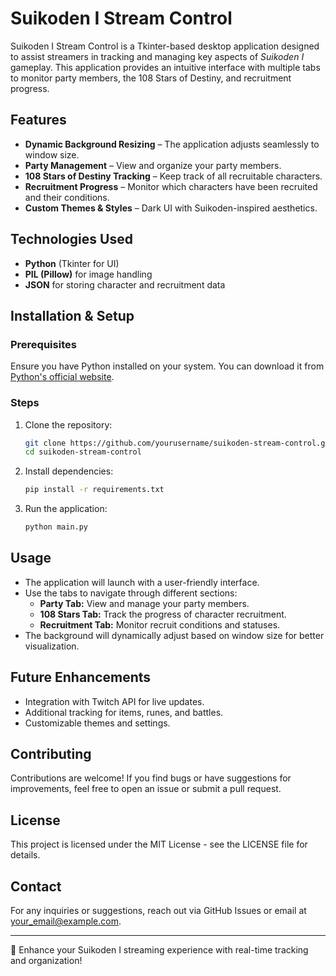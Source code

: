 # Suikoden I Stream Control

Suikoden I Stream Control is a Tkinter-based desktop application designed to assist streamers in tracking and managing key aspects of *Suikoden I* gameplay. This application provides an intuitive interface with multiple tabs to monitor party members, the 108 Stars of Destiny, and recruitment progress.

## Features
- **Dynamic Background Resizing** – The application adjusts seamlessly to window size.
- **Party Management** – View and organize your party members.
- **108 Stars of Destiny Tracking** – Keep track of all recruitable characters.
- **Recruitment Progress** – Monitor which characters have been recruited and their conditions.
- **Custom Themes & Styles** – Dark UI with Suikoden-inspired aesthetics.

## Technologies Used
- **Python** (Tkinter for UI)
- **PIL (Pillow)** for image handling
- **JSON** for storing character and recruitment data

## Installation & Setup
### Prerequisites
Ensure you have Python installed on your system. You can download it from [Python's official website](https://www.python.org/).

### Steps
1. Clone the repository:
   ```sh
   git clone https://github.com/yourusername/suikoden-stream-control.git
   cd suikoden-stream-control
   ```
2. Install dependencies:
   ```sh
   pip install -r requirements.txt
   ```
3. Run the application:
   ```sh
   python main.py
   ```

## Usage
- The application will launch with a user-friendly interface.
- Use the tabs to navigate through different sections:
  - **Party Tab:** View and manage your party members.
  - **108 Stars Tab:** Track the progress of character recruitment.
  - **Recruitment Tab:** Monitor recruit conditions and statuses.
- The background will dynamically adjust based on window size for better visualization.

## Future Enhancements
- Integration with Twitch API for live updates.
- Additional tracking for items, runes, and battles.
- Customizable themes and settings.

## Contributing
Contributions are welcome! If you find bugs or have suggestions for improvements, feel free to open an issue or submit a pull request.

## License
This project is licensed under the MIT License - see the LICENSE file for details.

## Contact
For any inquiries or suggestions, reach out via GitHub Issues or email at your_email@example.com.

---

🚀 Enhance your Suikoden I streaming experience with real-time tracking and organization!

